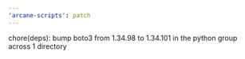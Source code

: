 ```yaml
---
'arcane-scripts': patch
---
```


<!-- markdownlint-disable MD041 -->chore(deps): bump boto3 from 1.34.98 to 1.34.101 in the python group across 1 directory
